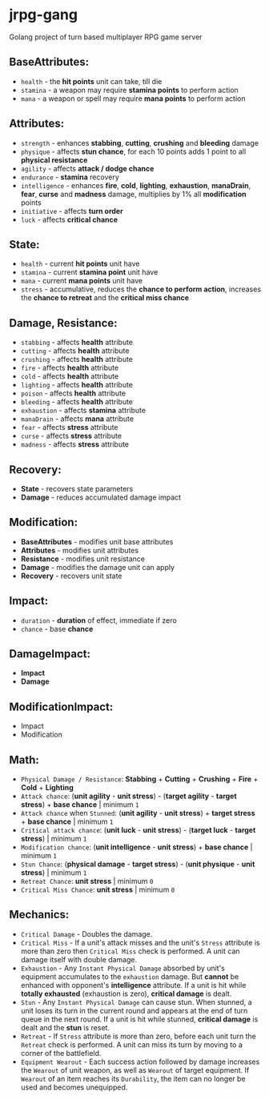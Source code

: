 # jrpg-gang
Golang project of turn based multiplayer RPG game server

## BaseAttributes:
* `health`  - the **hit points** unit can take, till die
* `stamina` - a weapon may require **stamina points** to perform action
* `mana`    - a weapon or spell may require **mana points** to perform action

## Attributes:
* `strength`     - enhances **stabbing**, **cutting**, **crushing** and **bleeding** damage
* `physique`     - affects **stun chance**, for each 10 points adds 1 point to all **physical resistance**
* `agility`      - affects **attack / dodge chance**
* `endurance`    - **stamina** recovery
* `intelligence` - enhances **fire**, **cold**, **lighting**, **exhaustion**, **manaDrain**, **fear**, **curse** and **madness** damage, multiplies by 1% all **modification** points
* `initiative`   - affects **turn order**
* `luck`         - affects **critical chance**

## State:
* `health`  - current **hit points** unit have
* `stamina` - current **stamina point** unit have
* `mana`    - current **mana points** unit have
* `stress`  - accumulative, reduces the **chance to perform action**, increases the **chance to retreat** and the **critical miss chance**

## Damage, Resistance:
* `stabbing`   - affects **health** attribute
* `cutting`    - affects **health** attribute
* `crushing`   - affects **health** attribute
* `fire`       - affects **health** attribute
* `cold`       - affects **health** attribute
* `lighting`   - affects **health** attribute
* `poison`     - affects **health** attribute
* `bleeding`   - affects **health** attribute
* `exhaustion` - affects **stamina** attribute
* `manaDrain`  - affects **mana** attribute
* `fear`       - affects **stress** attribute
* `curse`      - affects **stress** attribute
* `madness`    - affects **stress** attribute

## Recovery:
* **State**        - recovers state parameters
* **Damage**       - reduces accumulated damage impact 

## Modification:
* **BaseAttributes** - modifies unit base attributes
* **Attributes**     - modifies unit attributes
* **Resistance**     - modifies unit resistance
* **Damage**         - modifies the damage unit can apply
* **Recovery**       - recovers unit state

## Impact:
* `duration`   - **duration** of effect, immediate if zero
* `chance`     - base **chance**

## DamageImpact:
* **Impact**
* **Damage**

## ModificationImpact:
* Impact
* Modification

## Math:
* `Physical Damage / Resistance`: **Stabbing** + **Cutting** + **Crushing** + **Fire** + **Cold** + **Lighting**
* `Attack chance`: (**unit agility** - **unit stress**) - (**target agility** - **target stress**) + **base chance** | minimum `1`
* `Attack chance` when `Stunned`: (**unit agility** - **unit stress**) + **target stress** + **base chance** | minimum `1`
* `Critical attack chance`: (**unit luck** - **unit stress**) - (**target luck** - **target stress**) | minimum `1`
* `Modification chance`: (**unit intelligence** - **unit stress**) + **base chance** | minimum `1`
* `Stun Chance`: (**physical damage** - **target stress**) - (**unit physique** - **unit stress**) | minimum `1`
* `Retreat Chance`: **unit stress** | minimum `0`
* `Critical Miss Chance`: **unit stress** | minimum `0`

## Mechanics:
* `Critical Damage` - Doubles the damage.
* `Critical Miss` - If a unit's attack misses and the unit's `Stress` attribute is more than zero then `Critical Miss` check is performed. A unit can damage itself with double damage.
* `Exhaustion` - Any `Instant Physical Damage` absorbed by unit's equipment accumulates to the `exhaustion` damage. But **cannot** be enhanced with opponent's **intelligence** attribute. If a unit is hit while **totally exhausted** (exhaustion is zero), **critical damage** is dealt.
* `Stun` - Any `Instant Physical Damage` can cause stun. When stunned, a unit loses its turn in the current round and appears at the end of turn queue in the next round. If a unit is hit while stunned, **critical damage** is dealt and the **stun** is reset.
* `Retreat` - If `Stress` attribute is more than zero, before each unit turn the `Retreat` check is performed. A unit can miss its turn by moving to a corner of the battlefield.
* `Equipment Wearout` - Each success action followed by damage increases the `Wearout` of unit weapon, as well as `Wearout` of target equipment. If `Wearout` of an item reaches its `Durability`, the item can no longer be used and becomes unequipped.
